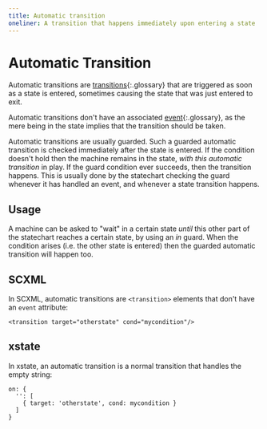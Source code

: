 ```yaml
---
title: Automatic transition
oneliner: A transition that happens immediately upon entering a state
---
```


# Automatic Transition

Automatic transitions are [transitions](transition.html){:.glossary} that are triggered as soon as a state is entered, sometimes causing the state that was just entered to exit.

Automatic transitions don't have an associated [event](event.html){:.glossary}, as the mere being in the state implies that the transition should be taken.

Automatic transitions are usually guarded.  Such a guarded automatic transition is checked immediately after the state is entered.  If the condition doesn't hold then the machine remains in the state, _with this automatic transition_ in play.  If the guard condition ever succeeds, then the transition happens.  This is usually done by the statechart checking the guard whenever it has handled an event, and whenever a state transition happens.

## Usage

A machine can be asked to "wait" in a certain state _until_ this other part of the statechart reaches a certain state, by using an _in_ guard.  When the condition arises (i.e. the other state is entered) then the guarded automatic transition will happen too.

## SCXML

In SCXML, automatic transitions are `<transition>` elements that don't have an `event` attribute:

```
<transition target="otherstate" cond="mycondition"/>
```

## xstate

In xstate, an automatic transition is a normal transition that handles the empty string:

```
on: {
  '': [
    { target: 'otherstate', cond: mycondition }
  ]
}
```
